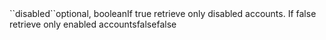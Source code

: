<tr><td>``disabled``</td><td>optional, boolean</td><td>If true retrieve only disabled accounts. If false retrieve only enabled accounts</td><td>false</td><td>false</td></tr>
